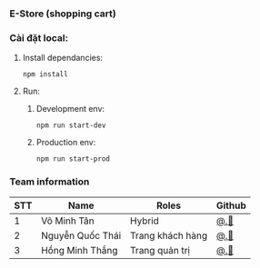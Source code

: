 ### E-Store (shopping cart)

### Cài đặt local: 
1. Install dependancies:

    `npm install`
1. Run:
   1. Development env:
   
      `npm run start-dev`
   1. Production env:
   
      `npm run start-prod`
      
### Team information
STT | Name | Roles | Github
--- | ---- | ----- | ------
1 | Võ Minh Tân|Hybrid | [@.:watermelon:](https://github.com/mingtandev)
2 | Nguyễn Quốc Thái | Trang khách hàng | [@.:peach:](https://github.com/Nguyen-Quoc-Thai)
3 | Hồng Minh Thắng | Trang quản trị | [@.:pear:](https://github.com/MT0609)
